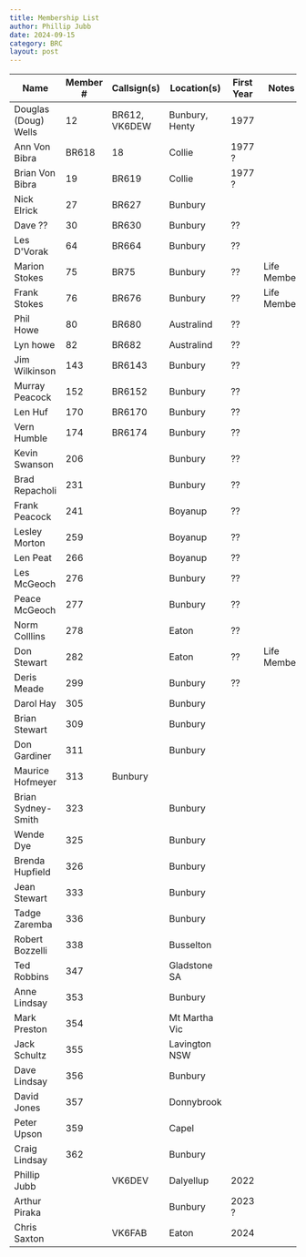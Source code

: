 ```yaml
---
title: Membership List
author: Phillip Jubb
date: 2024-09-15
category: BRC
layout: post
---
```


| Name | Member # | Callsign(s) | Location(s) | First Year | Notes |
|-----| -----| ----- | ----- | ----- | ----- |
| Douglas (Doug) Wells | 12 | BR612, VK6DEW | Bunbury, Henty | 1977 |
| Ann Von Bibra | BR618 | 18 | Collie | 1977 ? | |
| Brian Von Bibra | 19 | BR619 | Collie  | 1977 ? | |
| Nick Elrick | 27 | BR627 | Bunbury | | |
| Dave ?? | 30 | BR630 | Bunbury | ?? | |
| Les D'Vorak | 64 | BR664 | Bunbury | ?? | |
| Marion Stokes | 75 | BR75 | Bunbury | ?? | Life Member |
| Frank Stokes | 76 | BR676 | Bunbury | ?? | Life Member |
| Phil Howe | 80 | BR680 | Australind | ?? | |
| Lyn howe | 82 | BR682 | Australind | ?? | |
| Jim Wilkinson |143 |  BR6143 | Bunbury | ?? | |
| Murray Peacock | 152 | BR6152 | Bunbury | ?? | |
| Len Huf | 170 | BR6170 | Bunbury | ?? | |
| Vern Humble | 174 | BR6174 | Bunbury |  ?? | |
| Kevin Swanson | 206 | | Bunbury | ?? | |
| Brad Repacholi | 231 | | Bunbury | ?? | |
| Frank Peacock | 241 | | Boyanup | ?? | |
| Lesley Morton | 259 | | Boyanup | ?? | |
| Len Peat | 266 | | Boyanup | ?? | |
| Les McGeoch | 276 | | Bunbury | ?? | |
| Peace McGeoch | 277 | | Bunbury | ?? | |
| Norm Colllins | 278 | | Eaton | ?? | |
| Don Stewart | 282 | | Eaton | ?? | Life Member |
| Deris Meade | 299 | | Bunbury | ?? | |
| Darol Hay | 305 | | Bunbury | |  |
| Brian Stewart | 309 | | Bunbury | | |
| Don Gardiner | 311 | | Bunbury | | |
| Maurice Hofmeyer | 313 | Bunbury | | |
| Brian Sydney-Smith | 323 | | Bunbury |  |  |
| Wende Dye | 325 | | Bunbury | | |
| Brenda Hupfield | 326 | | Bunbury | | |
| Jean Stewart | 333 | | Bunbury | | |
| Tadge Zaremba | 336 | | Bunbury | | |
| Robert Bozzelli | 338 | | Busselton | | |
| Ted Robbins |347 |  | Gladstone SA | | |
| Anne Lindsay | 353 | | Bunbury | | |
| Mark Preston | 354 | | Mt Martha Vic | | |
| Jack Schultz | 355 | | Lavington NSW | | |
| Dave Lindsay | 356 | | Bunbury | | |
| David Jones | 357 | | Donnybrook | | |
| Peter Upson | 359 | | Capel | | |
| Craig Lindsay | 362 | | Bunbury | | |
| Phillip Jubb | | VK6DEV | Dalyellup | 2022 | |
| Arthur Piraka | | | Bunbury | 2023 ? | |
| Chris Saxton | | VK6FAB | Eaton | 2024 | |
